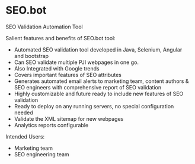 # SEO.bot
SEO Validation Automation Tool

Salient features and benefits of SEO.bot tool:
- Automated SEO validation tool developed in Java, Selenium, Angular and bootstrap
- Can SEO validate multiple PJI webpages in one go.
- Also Integrated with Google trends
- Covers important features of SEO attributes
- Generates automated email alerts to marketing team, content authors & SEO engineers with comprehensive report of SEO validation
- Highly customizable and future ready to include new features of SEO validation
- Ready to deploy on any running servers, no special configuration needed
- Validate the XML sitemap for new webpages
- Analytics reports configurable

Intended Users:
- Marketing team
- SEO engineering team

